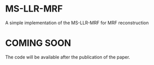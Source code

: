 # MS-LLR-MRF
 A simple implementation of the MS-LLR-MRF for MRF reconstruction

 # COMING SOON
 The code will be available after the publication of the paper.
